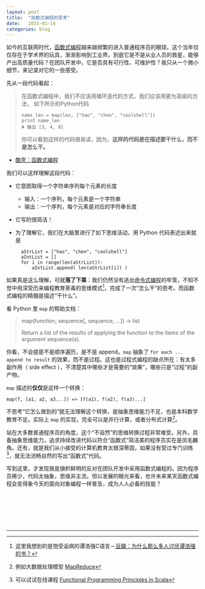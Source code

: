 ```yaml
---
layout: post
title:  "函数式编程的思考"
date:   2015-01-14
categories: blog
---
```


如今的互联网时代，[函数式编程](http://en.wikipedia.org/wiki/Functional_programming)越来越频繁的进入普通程序员的眼球。这个当年仅仅存在于学术界的玩具，渐渐影响到工业界。到底它是不是从业人员的救星，能够产出高质量代码？在团队开发中，它是否具有可行性、可维护性？我只从一个微小细节，来记录对它的一些感受。

先从一段代码看起：

> 在函数式编程中，我们不应该用循环迭代的方式，我们应该用更为高级的方法，
> 如下所示的Python代码
> 
>     name_len = map(len, ["hao", "chen", "coolshell"])
>     print name_len
>     # 输出 [3, 4, 9] 
> 
> 你可以看到这样的代码很易读，因为，__这样的代码是在描述要干什么，而不是怎么干。__
- [酷壳：函数式编程](http://coolshell.cn/articles/10822.html)

我们可以这样理解这段代码：

* 它意图取得一个字符串序列每个元素的长度
    - 输入：一个序列，每个元素是一个字符串
    - 输出：一个序列，每个元素是对应的字符串长度
* 它写的很简洁！
* 为了理解它，我们在大脑里进行了如下思维活动，用 Python 代码表述出来就是

        aStrList = ["hao", "chen", "coolshell"]
        aIntList = []
        for i in range(len(aStrList)):
            aIntList.append( len(aStrList[i]) )

如果真是这么理解，可就**落了下乘**：我们仍然没有逃出[命令式编程](http://en.wikipedia.org/wiki/Imperative_programming)的牢笼，不知不觉中用深受历来编程教育荼毒的思维模式[^1]，完成了一次“怎么干”的思考。而函数式编程的精髓是描述“干什么”。

看 Python 里 `map` 的帮助文档：

>    map(function, sequence[, sequence, ...]) -> list
>    
>    Return a list of the results of applying the function to the items of
>    the argument sequence(s).

你看，不会提是不是顺序遍历，是不是 append。`map` 抽象了 `for each ... append to result` 的效果，而不是过程。这也是过程式编程的缺点所在：有太多副作用（ side effect ），不清楚其中哪些才是需要的“效果”，哪些只是“过程”的副产物。

`map` 描述的**仅仅**是这样一个转换：

    map(f, [a1, a2, a3...]) => [f(a1), f(a2), f(a3)...]

不思考“它怎么做到的”就无法理解这个转换，是抽象思维能力不足，也是本科数学教育不足。实际上 `map` 的实现，完全可以是并行计算，或者分布式计算[^2]。

站在大多数普通程序员的角度，这个“不自然”的思维转换过程非常难受。另外，具备抽象思维能力，追求持续改进代码以符合“函数式”简洁美的程序员实在是凤毛麟角。还有，就是我们从小接受的计算机教育太根深蒂固，如果没有受过专门训练[^3]，就无法流畅自然的写出“函数式”代码。

写到这里，才发现我是旗帜鲜明的反对在团队开发中采用函数式编程的。因为程序员稀少，代码太抽象，思维非主流。但以发展的眼光来看，也许未来某天函数式编程会变得象今天的面向对象编程一样普及，成为人人必备的技能？

<br>
<br>
<br>
<br>
<br>

---
[^1]: 这里我想到的是饱受诟病的谭浩强C语言－[豆瓣：为什么那么多人讨厌谭浩强的书？](http://www.douban.com/group/topic/7198896/)
[^2]: 例如大数据处理模型 [MapReduce](http://en.wikipedia.org/wiki/MapReduce)
[^3]: 可以试试在线课程 [Functional Programming Principles in Scala](https://www.coursera.org/course/progfun)

